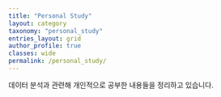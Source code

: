 ```yaml
---
title: "Personal Study"
layout: category
taxonomy: "personal_study"
entries_layout: grid
author_profile: true
classes: wide
permalink: /personal_study/
---
```


데이터 분석과 관련해 개인적으로 공부한 내용들을 정리하고 있습니다.